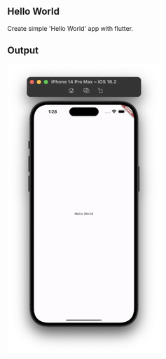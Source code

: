 ## Hello World

Create simple 'Hello World' app with flutter.

## Output

<img src="./output.png" width="350"/>

